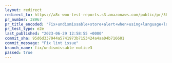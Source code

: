 ```yaml
---
layout: redirect
redirect_to: https://a8c-woo-test-reports.s3.amazonaws.com/public/pr/38967/e2e/index.html
pr_number: 38967
pr_title_encoded: "Fix+undismissable+store+alert+when+using+language+localization"
pr_test_type: e2e
last_published: "2023-06-29 12:58:55 +0000"
commit_sha: 95d6d337944a5741973b7153424a4aa04b716601
commit_message: "Fix lint issue"
branch_name: fix/undismissable-notice3
passed: true
---
```

